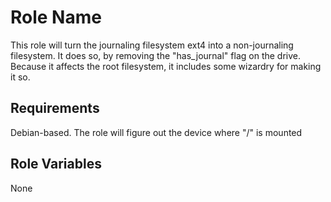 Role Name
=========

This role will turn the journaling filesystem ext4 into a non-journaling filesystem.
It does so, by removing the "has_journal" flag on the drive.
Because it affects the root filesystem, it includes some wizardry for making it so.

Requirements
------------

Debian-based. The role will figure out the device where "/" is mounted

Role Variables
--------------

None

